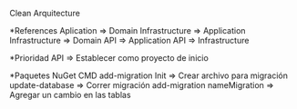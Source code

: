 Clean Arquitecture

*References
Aplication 	=> Domain
Infrastructure  => Application
Infrastructure  => Domain
API 		=> Application
API		=> Infrastructure

*Prioridad
API => Establecer como proyecto de inicio

*Paquetes NuGet CMD
add-migration Init 	    => Crear archivo para migración
update-database		    => Correr migración
add-migration nameMigration => Agregar un cambio en las tablas
